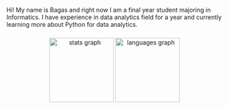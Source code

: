 <p align="left">Hi! My name is Bagas and right now I am a final year student majoring in Informatics. I have experience in data analytics field for a year and currently learning more about Python for data analytics.</p>

###

<div align="center">
  <img src="https://github-readme-stats.vercel.app/api?username=rzkybagaskara&hide_title=false&hide_rank=false&show_icons=true&include_all_commits=true&count_private=true&disable_animations=false&theme=dracula&locale=en&hide_border=false&order=1" height="150" alt="stats graph"  />
  <img src="https://github-readme-stats.vercel.app/api/top-langs?username=rzkybagaskara&locale=en&hide_title=false&layout=compact&card_width=320&langs_count=5&theme=dracula&hide_border=false&order=2" height="150" alt="languages graph"  />
</div>

###
